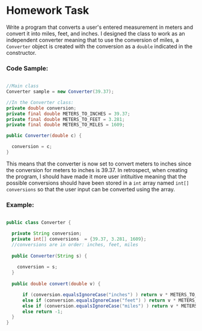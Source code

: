 # Homework Task

Write a program that converts a user's entered measurement in meters and convert it into miles, feet, and inches. I designed the class to work as an independent converter meaning that to use the conversion of miles, a `Converter` object is created with the conversion as a `double` indicated in the constructor. 

### Code Sample:

```java

//Main class
Converter sample = new Converter(39.37);

//In the Converter class:
private double conversion;
private final double METERS_TO_INCHES = 39.37;
private final double METERS_TO_FEET = 3.281;
private final double METERS_TO_MILES = 1609;

public Converter(double c) {

  conversion = c;
}
```

This means that the converter is now set to convert meters to inches since the conversion for meters to inches is 39.37. In retrospect, when creating the program, I should have made it more user intituitive meaning that the possible conversions should have been stored in a `int` array named `int[] conversions` so that the user input can be converted using the array.

### Example:

```java

public class Converter {

  private String conversion;
  private int[] conversions  = {39.37, 3.281, 1609};
  //conversions are in order: inches, feet, miles
  
  public Converter(String s) {
    
    conversion = s;
  }
  
  public double convert(double v) {

      if (conversion.equalsIgnoreCase("inches") ) return v * METERS_TO_INCHES;
      else if (conversion.equalsIgnoreCase("feet") ) return v * METERS_TO_FEET;
      else if (conversion.equalsIgnoreCase("miles") ) return v * METERS_TO_MILES;
      else return -1;
  }
}
```
